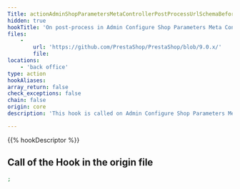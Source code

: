 ```yaml
---
Title: actionAdminShopParametersMetaControllerPostProcessUrlSchemaBefore
hidden: true
hookTitle: 'On post-process in Admin Configure Shop Parameters Meta Controller'
files:
    -
        url: 'https://github.com/PrestaShop/PrestaShop/blob/9.0.x/'
        file: 
locations:
    - 'back office'
type: action
hookAliases: 
array_return: false
check_exceptions: false
chain: false
origin: core
description: 'This hook is called on Admin Configure Shop Parameters Meta post-process before processing the Url Schema form'

---
```


{{% hookDescriptor %}}

## Call of the Hook in the origin file

```php
;
```
